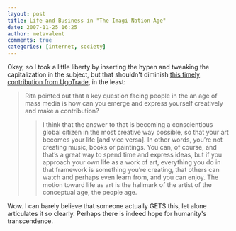 ```yaml
---
layout: post
title: Life and Business in "The Imagi-Nation Age"
date: 2007-11-25 16:25
author: metavalent
comments: true
categories: [internet, society]
---
```

Okay, so I took a little liberty by inserting the hypen and tweaking the capitalization in the subject, but that shouldn't diminish <a href="https://www.ugotrade.com/2007/11/19/global-communities-in-the-imagination-age/">this timely contribution from UgoTrade</a>, in the least:<blockquote>Rita pointed out that a key question facing people in the an age of mass media is how can you emerge and express yourself creatively and make a contribution?<blockquote>I think that the answer to that is becoming a conscientious global citizen in the most creative way possible, so that your art becomes your life [and vice versa]. In other words, you’re not creating music, books or paintings. You can, of course, and that’s a great way to spend time and express ideas, but if you approach your own life as a work of art, everything you do in that framework is something you’re creating, that others can watch and perhaps even learn from, and you can enjoy. The motion toward life as art is the hallmark of the artist of the conceptual age, the people age.</blockquote></blockquote>Wow. I can barely believe that someone actually GETS this, let alone articulates it so clearly. Perhaps there is indeed hope for humanity's transcendence.
